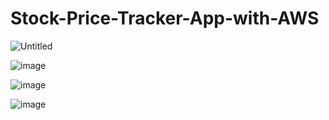 # Stock-Price-Tracker-App-with-AWS

![Untitled](https://github.com/user-attachments/assets/73fc8c4b-7fc0-43cc-8d51-8ff65e5560a3)

![image](https://github.com/user-attachments/assets/cf046105-fa98-496d-82b0-1dacb1628fa2)

![image](https://github.com/user-attachments/assets/e0b94104-53e6-44e0-9243-8ab6de5b1166)

![image](https://github.com/user-attachments/assets/7ce6de04-ce2b-481f-a76f-f80b31092880)
